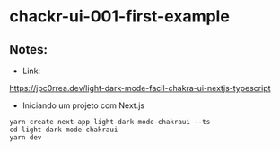 # chackr-ui-001-first-example

## Notes:

- Link:

https://jpc0rrea.dev/light-dark-mode-facil-chakra-ui-nextjs-typescript

- Iniciando um projeto com Next.js

```
yarn create next-app light-dark-mode-chakraui --ts
cd light-dark-mode-chakraui
yarn dev
```